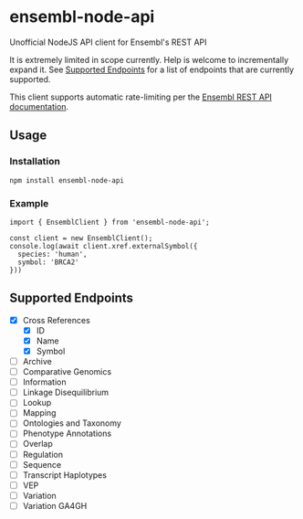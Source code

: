 # ensembl-node-api

Unofficial NodeJS API client for Ensembl's REST API

It is extremely limited in scope currently. Help is welcome to incrementally expand it. See [Supported Endpoints](#supported-endpoints) for a list of endpoints that are currently supported.

This client supports automatic rate-limiting per the [Ensembl REST API documentation](https://github.com/Ensembl/ensembl-rest/wiki/Rate-Limits).

## Usage

### Installation

```
npm install ensembl-node-api
```

### Example

```
import { EnsemblClient } from 'ensembl-node-api';

const client = new EnsemblClient();
console.log(await client.xref.externalSymbol({
  species: 'human',
  symbol: 'BRCA2'
}))
```

## Supported Endpoints

- [x] Cross References
  - [x] ID
  - [x] Name
  - [x] Symbol
- [ ] Archive
- [ ] Comparative Genomics
- [ ] Information
- [ ] Linkage Disequilibrium
- [ ] Lookup
- [ ] Mapping
- [ ] Ontologies and Taxonomy
- [ ] Phenotype Annotations
- [ ] Overlap
- [ ] Regulation
- [ ] Sequence
- [ ] Transcript Haplotypes
- [ ] VEP
- [ ] Variation
- [ ] Variation GA4GH
